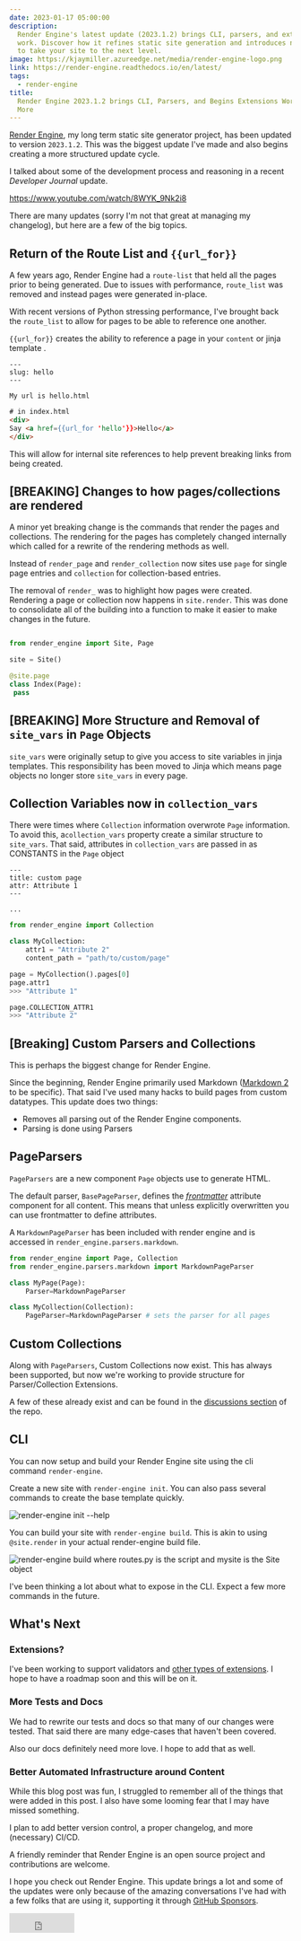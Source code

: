 ```yaml
---
date: 2023-01-17 05:00:00
description:
  Render Engine's latest update (2023.1.2) brings CLI, parsers, and extensions
  work. Discover how it refines static site generation and introduces new features
  to take your site to the next level.
image: https://kjaymiller.azureedge.net/media/render-engine-logo.png
link: https://render-engine.readthedocs.io/en/latest/
tags:
  - render-engine
title:
  Render Engine 2023.1.2 brings CLI, Parsers, and Begins Extensions Work and
  More
---
```


[Render Engine](https://render-engine.readthedocs.io/en/latest/), my long term static site generator project, has been updated to version `2023.1.2`. This was the biggest update I've made and also begins creating a more structured update cycle.

I talked about some of the development process and reasoning in a recent _Developer Journal_ update.

<https://www.youtube.com/watch/8WYK_9Nk2i8>

There are many updates (sorry I'm not that great at managing my changelog), but here are a few of the big topics.

## Return of the Route List and `{{url_for}}`

A few years ago, Render Engine had a `route-list` that held all the pages prior to being generated. Due to issues with performance, `route_list` was removed and instead pages were generated in-place.

With recent versions of Python stressing performance, I've brought back the `route_list` to allow for pages to be able to reference one another.

`{{url_for}}` creates the ability to reference a page in your `content` or jinja template .

```frontmatter
---
slug: hello
---

My url is hello.html
```

```html
# in index.html
<div>
Say <a href={{url_for 'hello'}}>Hello</a>
</div>
```

This will allow for internal site references to help prevent breaking links from being created.

## [BREAKING] Changes to how pages/collections are rendered

A minor yet breaking change is the commands that render the pages and collections. The rendering for the pages has completely changed internally which called for a rewrite of the rendering methods as well.

Instead of `render_page` and `render_collection` now sites use `page` for single page entries and `collection` for collection-based entries.

The removal of `render_` was to highlight how pages were created. Rendering a page or collection now happens in `site.render`. This was done to consolidate all of the building into a function to make it easier to make changes in the future.

```python

from render_engine import Site, Page

site = Site()

@site.page
class Index(Page):
 pass
```

## [BREAKING] More Structure and Removal of `site_vars` in `Page` Objects

`site_vars` were originally setup to give you access to site variables in jinja templates. This responsibility has been moved to Jinja which means page objects no longer store `site_vars` in every page.

## Collection Variables now in `collection_vars`

There were times where `Collection` information overwrote `Page` information. To avoid this, a`collection_vars` property create a similar structure to `site_vars`. That said, attributes in `collection_vars` are passed in as CONSTANTS in the `Page` object

```frontmatter
---
title: custom page
attr: Attribute 1
---

...
```

```python
from render_engine import Collection

class MyCollection:
    attr1 = "Attribute 2"
    content_path = "path/to/custom/page"

page = MyCollection().pages[0]
page.attr1
>>> "Attribute 1"

page.COLLECTION_ATTR1
>>> "Attribute 2"
```

## [Breaking] Custom Parsers and Collections

This is perhaps the biggest change for Render Engine.

Since the beginning, Render Engine primarily used Markdown ([Markdown 2](https://github.com/trentm/python-markdown2) to be specific). That said I've used many hacks to build pages from custom datatypes. This update does two things:

- Removes all parsing out of the Render Engine components.
- Parsing is done using Parsers

## PageParsers

`PageParsers` are a new component `Page` objects use to generate HTML.

The default parser, `BasePageParser`, defines the [_frontmatter_](https://daily-dev-tips.com/posts/what-exactly-is-frontmatter/) attribute component for all content. This means that unless explicitly overwritten you can use frontmatter to define attributes.

A `MarkdownPageParser` has been included with render engine and is accessed in `render_engine.parsers.markdown`.

```python
from render_engine import Page, Collection
from render_engine.parsers.markdown import MarkdownPageParser

class MyPage(Page):
    Parser=MarkdownPageParser

class MyCollection(Collection):
    PageParser=MarkdownPageParser # sets the parser for all pages
```

## Custom Collections

Along with `PageParsers`, Custom Collections now exist. This has always been supported, but now we're working to provide structure for Parser/Collection Extensions.

A few of these already exist and can be found in the [discussions section](<(https://github.com/kjaymiller/render_engine/discussions/categories/extensions)>) of the repo.

## CLI

You can now setup and build your Render Engine site using the cli command `render-engine`.

Create a new site with `render-engine init`. You can also pass several commands to create the base template quickly.

![`render-engine init --help`](https://kjaymiller.azureedge.net/media/render-engine-init.png)

You can build your site with `render-engine build`. This is akin to using `@site.render` in your actual render-engine build file.

![`render-engine build` where `routes.py` is the script and `mysite` is the Site object](https://kjaymiller.azureedge.net/media/render-engine-build.gif)

I've been thinking a lot about what to expose in the CLI. Expect a few more commands in the future.

## What's Next

### Extensions?

I've been working to support validators and [other types of extensions](https://github.com/kjaymiller/render_engine/discussions/49). I hope to have a roadmap soon and this will be on it.

### More Tests and Docs

We had to rewrite our tests and docs so that many of our changes were tested. That said there are many edge-cases that haven't been covered.

Also our docs definitely need more love. I hope to add that as well.

### Better Automated Infrastructure around Content

While this blog post was fun, I struggled to remember all of the things that were added in this post. I also have some looming fear that I may have missed something.

I plan to add better version control, a proper changelog, and more (necessary) CI/CD.

A friendly reminder that Render Engine is an open source project and contributions are welcome.

I hope you check out Render Engine. This update brings a lot and some of the updates were only because of the amazing conversations I've had with a few folks that are using it, supporting it through [GitHub Sponsors](https://github.com/sponsors/kjaymiller).

<iframe src="https://github.com/sponsors/kjaymiller/button" title="Sponsor kjaymiller" height="35" width="116" style="border: 0;"></iframe>
